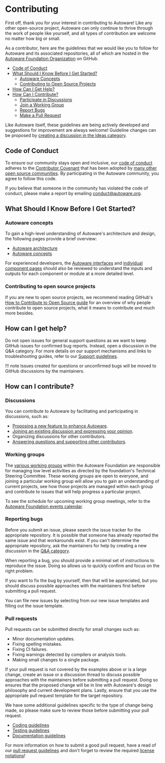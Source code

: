 # Contributing

First off, thank you for your interest in contributing to Autoware! Like any other open-source project, Autoware can only continue to thrive through the work of people like yourself, and all types of contribution are welcome no matter how big or small.

As a contributor, here are the guidelines that we would like you to follow for Autoware and its associated repositories, all of which are hosted in the [Autoware Foundation Organization](https://github.com/autowarefoundation) on GitHub.

- [Code of Conduct](#code-of-conduct)
- [What Should I Know Before I Get Started?](#what-should-i-know-before-i-get-started)
  - [Autoware Concepts](#autoware-concepts)
  - [Contributing to Open Source Projects](#contributing-to-open-source-projects)
- [How Can I Get Help?](#how-can-I-get-help)
- [How Can I Contribute?](#how-can-i-contribute)
  - [Participate in Discussions](#discussions)
  - [Join a Working Group](#working-groups)
  - [Report Bugs](#reporting-bugs)
  - [Make a Pull Request](#pull-requests)

Like Autoware itself, these guidelines are being actively developed and suggestions for improvement are always welcome! Guideline changes can be proposed by [creating a discussion in the Ideas category](https://github.com/autowarefoundation/autoware/discussions/new?category=ideas).

## Code of Conduct

To ensure our community stays open and inclusive, our [code of conduct](https://github.com/autowarefoundation/autoware/blob/main/CODE_OF_CONDUCT.md) adheres to the [Contributor Covenant](https://www.contributor-covenant.org/) that has been adopted by [many other open source communities](https://www.contributor-covenant.org/adopters/). By participating in the Autoware community, you agree to follow this code.

If you believe that someone in the community has violated the code of conduct, please make a report by emailing conduct@autoware.org.

## What Should I Know Before I Get Started?

### Autoware concepts

To gain a high-level understanding of Autoware's architecture and design, the following pages provide a brief overview:

- [Autoware architecture](https://autowarefoundation.github.io/autoware-documentation/main/design/)
- [Autoware concepts](https://autowarefoundation.github.io/autoware-documentation/main/design/autoware-concepts/)

For experienced developers, the [Autoware interfaces](https://autowarefoundation.github.io/autoware-documentation/main/design/autoware-interfaces/) and [individual component pages](https://autowarefoundation.github.io/autoware-documentation/main/design/autoware-interfaces/components/) should also be reviewed to understand the inputs and outputs for each component or module at a more detailed level.

### Contributing to open source projects

If you are new to open source projects, we recommend reading GitHub's [How to Contribute to Open Source guide](https://opensource.guide/how-to-contribute/) for an overview of why people contribute to open source projects, what it means to contribute and much more besides.

## How can I get help?

Do not open issues for general support questions as we want to keep GitHub issues for confirmed bug reports. Instead, open a discussion in the Q&A category. For more details on our support mechanisms and links to troubleshooting guides, refer to our [Support guidelines](../support/index.md).

!!! note
Issues created for questions or unconfirmed bugs will be moved to GitHub discussions by the maintainers.

## How can I contribute?

### Discussions

You can contribute to Autoware by facilitating and participating in discussions, such as:

- [Proposing a new feature to enhance Autoware](https://github.com/orgs/autowarefoundation/discussions/categories/feature-requests).
- [Joining an existing discussion and expressing your opinion](https://github.com/orgs/autowarefoundation/discussions).
- Organizing discussions for other contributors.
- [Answering questions and supporting other contributors](https://github.com/autowarefoundation/autoware/discussions/categories/q-a?discussions_q=category%3AQ%26A+is%3Aunanswered).

### Working groups

The [various working groups](https://github.com/autowarefoundation/autoware-projects/wiki#working-group-list) within the Autoware Foundation are responsible for managing low level activities as directed by the foundation's Technical Steering Committee. These working groups are open to everyone, and joining a particular working group will allow you to gain an understanding of current projects, see how those projects are managed within each group and contribute to issues that will help progress a particular project.

To see the schedule for upcoming working group meetings, refer to the [Autoware Foundation events calendar](https://calendar.google.com/calendar/u/0/embed?src=autoware.org_6lol0ho5ft0217h8c60pi1fm30@group.calendar.google.com).

### Reporting bugs

Before you submit an issue, please search the issue tracker for the appropriate repository. It is possible that someone has already reported the same issue and that workarounds exist. If you can't determine the appropriate repository, ask the maintainers for help by creating a new discussion in the [Q&A category](https://github.com/autowarefoundation/autoware/discussions/categories/q-a).

When reporting a bug, you should provide a minimal set of instructions to reproduce the issue. Doing so allows us to quickly confirm and focus on the right problem.

If you want to fix the bug by yourself, then that will be appreciated, but you should discuss possible approaches with the maintainers first before submitting a pull request.

You can file new issues by selecting from our new issue templates and filling out the issue template.

### Pull requests

Pull requests can be submitted directly for small changes such as:

- Minor documentation updates.
- Fixing spelling mistakes.
- Fixing CI failures.
- Fixing warnings detected by compilers or analysis tools.
- Making small changes to a single package.

If your pull request is not covered by the examples above or is a large change, create an issue or a discussion thread to discuss possible approaches with the maintainers before submitting a pull request. Doing so ensures that the proposed change will be in line with Autoware's design philosophy and current development plans. Lastly, ensure that you use the appropriate pull request template for the target repository.

We have some additional guidelines specific to the type of change being made, so please make sure to review those before submitting your pull request.

- [Coding guidelines](coding-guidelines/index.md)
- [Testing guidelines](testing-guidelines/index.md)
- [Documentation guidelines](documentation-guidelines/index.md)

For more information on how to submit a good pull request, have a read of our [pull request guidelines](pull-request-guidelines/index.md) and don't forget to review the required [license notations](license.md)!

